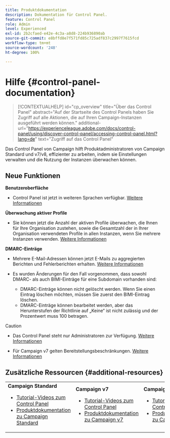 ```yaml
---
title: Produktdokumentation
description: Dokumentation für Control Panel.
feature: Control Panel
role: Admin
level: Experienced
exl-id: 2b2cfaed-e42e-4c3a-a8d8-224b936890ab
source-git-commit: e8bffd8e7f571fd85c725adf837c2997f7615fcd
workflow-type: tm+mt
source-wordcount: '248'
ht-degree: 100%

---
```


# Hilfe {#control-panel-documentation}

>[!CONTEXTUALHELP]
>id="cp_overview"
>title="Über das Control Panel"
>abstract="Auf der Startseite des Control Panels haben Sie Zugriff auf alle Aktionen, die auf Ihren Campaign-Instanzen ausgeführt werden können."
>additional-url="https://experienceleague.adobe.com/docs/control-panel/using/discover-control-panel/accessing-control-panel.html?lang=de" text="Zugriff auf das Control Panel"

Das Control Panel von Campaign hilft Produktadministratoren von Campaign Standard und v7/v8, effizienter zu arbeiten, indem sie Einstellungen verwalten und die Nutzung der Instanzen überwachen können.

## Neue Funktionen

**Benutzeroberfläche**

* Control Panel ist jetzt in weiteren Sprachen verfügbar. [Weitere Informationen](discover/using/discovering-the-interface.md#supported-languages-languages)

**Überwachung aktiver Profile**

* Sie können jetzt die Anzahl der aktiven Profile überwachen, die Ihnen für Ihre Organisation zustehen, sowie die Gesamtzahl der in Ihrer Organisation verwendeten Profile in allen Instanzen, wenn Sie mehrere Instanzen verwenden. [Weitere Informationen](performance-monitoring/using/active-profiles-monitoring.md)

**DMARC-Einträge**

* Mehrere E-Mail-Adressen können jetzt E-Mails zu aggregierten Berichten und Fehlerberichten erhalten. [Weitere Informationen](subdomains-certificates/using/dmarc.md)
* Es wurden Änderungen für den Fall vorgenommen, dass sowohl DMARC- als auch BIMI-Einträge für eine Subdomain vorhanden sind:

   * DMARC-Einträge können nicht gelöscht werden. Wenn Sie einen Eintrag löschen möchten, müssen Sie zuerst den BIMI-Eintrag löschen.
   * DMARC-Einträge können bearbeitet werden, aber das Herunterstufen der Richtlinie auf „Keine“ ist nicht zulässig und der Prozentwert muss 100 betragen.

>[!CAUTION]
>
>* Das Control Panel steht nur Administratoren zur Verfügung. [Weitere Informationen](https://experienceleague.adobe.com/docs/control-panel/using/discover-control-panel/managing-permissions.html?lang=de#discover-control-panel)   
>
>* Für Campaign v7 gelten Bereitstellungsbeschränkungen. [Weitere Informationen](faq.md#v7-restrictions)

## Zusätzliche Ressourcen {#additional-resources}

<table>
    <tr>
        <td><b>Campaign Standard</b><br/>
        <ul>
            <li><a href="https://experienceleague.adobe.com/docs/campaign-standard-learn/control-panel/control-panel-overview.html?lang=de">Tutorial-Videos zum Control Panel</a></li>
            <li><a href="https://experienceleague.adobe.com/docs/campaign-standard/using/campaign-standard-home.html?lang=de">Produktdokumentation zu Campaign Standard</a></li>
        </ul>
        </td>
        <td><b>Campaign v7</b><br/>
        <ul>
            <li><a href="https://experienceleague.adobe.com/docs/campaign-classic-learn/control-panel/control-panel-overview.html?lang=de">Tutorial-Videos zum Control Panel</a></li>
            <li><a href="https://experienceleague.adobe.com/docs/campaign-classic/using/campaign-classic-home.html?lang=de">Produktdokumentation zu Campaign v7</a></li>
        </ul>
        </td>
        <td><b>Campaign v8</b><br/>
        <ul>
            <li><a href="https://experienceleague.adobe.com/docs/campaign-learn/control-panel/control-panel-overview.html?lang=de">Tutorial-Videos zum Control Panel</a></li>
            <li><a href="https://experienceleague.adobe.com/docs/campaign/campaign-v8/campaign-home.html?lang=de">Produktdokumentation zu Campaign v8</a></li>
        </ul>
        </td>
    </tr>
</table>
